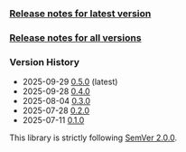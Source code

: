 ### [Release notes for latest version](latest.md)

### [Release notes for all versions](full.md)

### Version History

* 2025-09-29 [0.5.0](0.5.0) (latest)
* 2025-09-28 [0.4.0](0.4.0)
* 2025-08-04 [0.3.0](0.3.0)
* 2025-07-28 [0.2.0](0.2.0)
* 2025-07-11 [0.1.0](0.1.0)


This library is strictly following [SemVer 2.0.0](https://semver.org/spec/v2.0.0.html).
